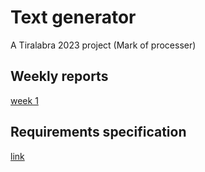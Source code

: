 # Text generator
A Tiralabra 2023 project (Mark of processer)

## Weekly reports
[week 1](documentation/weekly_reports/week_report1.md)

## Requirements specification
[link](documentation/requirements_specification.md)
